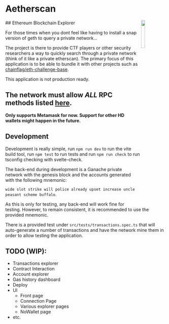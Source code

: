 # Aetherscan
<img width="15%" min-width="100" src="https://www.strix.site/assets/cosmos.svg" align="right"> 
## Ethereum Blockchain Explorer

For those times when you dont feel like having to install a snap version of geth to query a private network...

The project is there to provide CTF players or other security researchers a way to quickly search through a private network (think of it like a private etherscan). The primary focus of this application is to be able to bundle it with other projects such as [chainflag/eth-challenge-base](https://github.com/chainflag/eth-challenge-base).

This application is not production ready.

The network must allow *ALL* RPC methods listed [here](https://ethereum.org/en/developers/docs/apis/json-rpc/).
  - 

**Only supports Metamask for now. Support for other HD wallets might happen in the future.**

## Development

Development is really simple, run `npm run dev` to run the vite build tool, run `npm test` to run tests and run `npm run check` to run tsconfig checking with svelte-check. 

The back-end during development is a Ganache private network with the genesis block and the accounts generated with the following mnemonic:

`wide slot strike will police already upset increase uncle peasant scheme buffalo`.

As this is only for testing, any back-end will work fine for testing. However, to remain consistent, it is recommended to use the provided mnemonic.

There is a provided test under `src/tests/transactions.spec.ts` that will auto-generate a number of transactions and have the network mine them in order to allow testing the application.

## TODO (WIP):

- Transactions explorer
- Contract Interaction
- Account explorer
- Gas history dashboard
- Deploy
- UI
  - Front page
  - Connection Page
  - Various explorer pages
  - NoWallet page
- etc.
